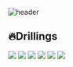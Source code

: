 ![header](https://capsule-render.vercel.app/api?type=waving&color=F5dF4D&height=250&section=header&text=Hello!%20지연비&fontSize=90&animation=fadeIn&fontAlignY=38&descAlignY=60&descAlign=62&fontColor=#939597)

## 🔥Drillings

<p align="left">

<img src="https://camo.githubusercontent.com/ccf80c66e730d98449a1026e298d8f66016d229c330a2e74a12fd9a7a3fad54b/68747470733a2f2f696d672e736869656c64732e696f2f62616467652f2d4a6176615363726970742d79656c6c6f77"/>

<img src="https://camo.githubusercontent.com/1ac6473281675f307506d953f1199a67c41394f9ef9f6e9ba96c986c8ee9700e/68747470733a2f2f696d672e736869656c64732e696f2f62616467652f2d547970655363726970742d626c7565"/>

<img src="https://camo.githubusercontent.com/f184dbe3f1a50a609d1d74c70ffc884ce85201cf687c49792baabfdfe29a5b09/68747470733a2f2f696d672e736869656c64732e696f2f62616467652f2d52656163742e6a732d64656570736b79626c7565"/>
  
<img src="https://camo.githubusercontent.com/deed67a3c1d4f798b50a6312774a231b321ab07398ac266de4ca06eee85551a9/68747470733a2f2f696d672e736869656c64732e696f2f62616467652f2d4e6578742e6a732d7768697465"/>

<img src="https://camo.githubusercontent.com/97cfeca0dbaee6a8e0b8e0109ef2d00707615dfe8dc9315f9a9a07eace3d1103/68747470733a2f2f696d672e736869656c64732e696f2f62616467652f2d48544d4c2d6f72616e6765"/>
  
<img src="https://camo.githubusercontent.com/2c98ef2fa4c8c8628d4ddf2f06a67e0802a904bde5e037e98468451dee62ddc5/68747470733a2f2f696d672e736869656c64732e696f2f62616467652f2d4353532d726564"/>

</p>
